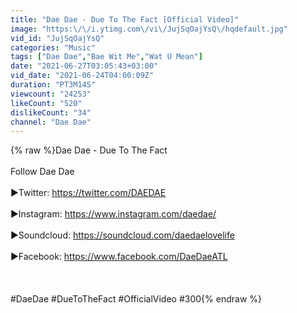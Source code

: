 ```yaml
---
title: "Dae Dae - Due To The Fact [Official Video]"
image: "https:\/\/i.ytimg.com\/vi\/JujSqOajYsQ\/hqdefault.jpg"
vid_id: "JujSqOajYsQ"
categories: "Music"
tags: ["Dae Dae","Bae Wit Me","Wat U Mean"]
date: "2021-06-27T03:05:43+03:00"
vid_date: "2021-06-24T04:00:09Z"
duration: "PT3M14S"
viewcount: "24253"
likeCount: "520"
dislikeCount: "34"
channel: "Dae Dae"
---
```

{% raw %}Dae Dae - Due To The Fact<br /><br />Follow Dae Dae<br /><br />►Twitter: <a rel="nofollow" target="blank" href="https://twitter.com/DAEDAE">https://twitter.com/DAEDAE</a><br /><br />►Instagram: <a rel="nofollow" target="blank" href="https://www.instagram.com/daedae/">https://www.instagram.com/daedae/</a><br /><br />►Soundcloud: <a rel="nofollow" target="blank" href="https://soundcloud.com/daedaelovelife">https://soundcloud.com/daedaelovelife</a><br /><br />►Facebook: <a rel="nofollow" target="blank" href="https://www.facebook.com/DaeDaeATL">https://www.facebook.com/DaeDaeATL</a><br /><br /><br /><br />#DaeDae #DueToTheFact #OfficialVideo #300{% endraw %}

